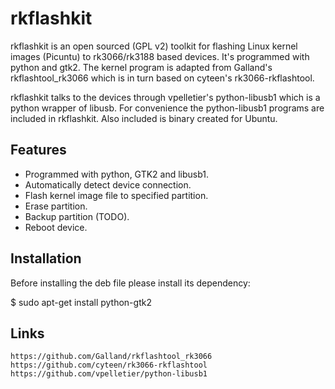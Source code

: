 rkflashkit
==========

rkflashkit is an open sourced (GPL v2) toolkit for flashing Linux kernel images (Picuntu) to rk3066/rk3188 based devices. It's programmed with python and gtk2. The kernel program is adapted from Galland's rkflashtool_rk3066 which is in turn based on cyteen's rk3066-rkflashtool.

rkflashkit talks to the devices through vpelletier's python-libusb1 which is a python wrapper of libusb. For convenience the python-libusb1 programs are included in rkflashkit. Also included is binary created for Ubuntu.


Features
--------
* Programmed with python, GTK2 and libusb1.
* Automatically detect device connection.
* Flash kernel image file to specified partition. 
* Erase partition.
* Backup partition (TODO).
* Reboot device.


Installation
------------

Before installing the deb file please install its dependency:

$ sudo apt-get install python-gtk2


Links
-----
    https://github.com/Galland/rkflashtool_rk3066
    https://github.com/cyteen/rk3066-rkflashtool
    https://github.com/vpelletier/python-libusb1



